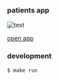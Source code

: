 ### patients app

![test](https://github.com/Romez/patients/workflows/CI/badge.svg)

[open app](https://romezzz-patients.herokuapp.com/)

### development

```sh
$ make run
```
